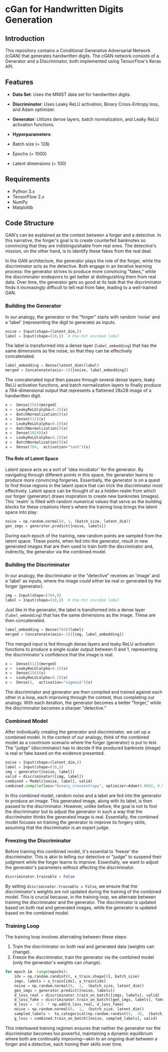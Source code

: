 # cGan for Handwritten Digits Generation

## Introduction

This repository contains a Conditional Generative Adversarial Network (cGAN) that generates handwritten digits. The cGAN network consists of a Generator and a Discriminator, both implemented using TensorFlow's Keras API.

## Features

- **Data Set**: Uses the MNIST data set for handwritten digits.

- **Discriminator**: Uses Leaky ReLU activation, Binary Cross-Entropy loss, and Adam optimizer.

- **Generator**: Utilizes dense layers, batch normalization, and Leaky ReLU activation functions.

- **Hyperparameters**:

- Batch size \(= 128\)

- Epochs \(= 1000\)

- Latent dimensions \(= 100\)

## Requirements

- Python 3.x
- TensorFlow 2.x
- NumPy
- Matplotlib

## Code Structure

GAN's can be explained as the contest between a forger and a detective. In this narrative, the forger's goal is to create counterfeit banknotes so convincing that they are indistinguishable from real ones. The detective's mission, on the other hand, is to identify these fakes from the real deal.

In the GAN architecture, the generator plays the role of the forger, while the discriminator acts as the detective. Both engage in an iterative learning process: the generator strives to produce more convincing "fakes," while the discriminator endeavors to get better at distinguishing them from real data. Over time, the generator gets so good at its task that the discriminator finds it increasingly difficult to tell real from fake, leading to a well-trained GAN.

### Building the Generator

In our analogy, the generator or the "forger" starts with random 'noise' and a 'label' (representing the digit to generate) as inputs.

```python
noise = Input(shape=(latent_dim,))
label = Input(shape=(10,))  # One-hot encoded label
```

The label is transformed into a dense layer (`label_embedding`) that has the same dimensions as the noise, so that they can be effectively concatenated.

```python
label_embedding = Dense(latent_dim)(label)
merged = Concatenate(axis=-1)([noise, label_embedding])
```

The concatenated input then passes through several dense layers, leaky ReLU activation functions, and batch normalization layers to finally produce a 784-dimensional output that represents a flattened 28x28 image of a handwritten digit.

```python
x =  Dense(256)(merged)
x =  LeakyReLU(alpha=0.2)(x)
x =  BatchNormalization()(x)
x =  Dense(512)(x)
x =  LeakyReLU(alpha=0.2)(x)
x =  BatchNormalization()(x)
x =  Dense(1024)(x)
x =  LeakyReLU(alpha=0.2)(x)
x =  BatchNormalization()(x)
x =  Dense(784,  activation="tanh")(x)
```

#### The Role of Latent Space

Latent space acts as a sort of 'idea incubator' for the generator. By navigating through different points in this space, the generator learns to produce more convincing forgeries. Essentially, the generator is on a quest to find those regions in the latent space that can trick the discriminator most effectively.
Latent space can be thought of as a hidden realm from which our forger (generator) draws inspiration to create new banknotes (images). This 'realm' is filled with random numerical values that serve as the building blocks for these creations
Here's where the training loop brings the latent space into play:

```python
noise = np.random.normal(0, 1, (batch_size, latent_dim))
gen_imgs = generator.predict([noise, labels])
```

During each epoch of the training, new random points are sampled from the latent space. These points, when fed into the generator, result in new generated images that are then used to train both the discriminator and, indirectly, the generator via the combined model.

### Building the Discriminator

In our analogy, the discriminator or the "detective" receives an 'image' and a 'label' as inputs, where the image could either be real or generated by the forger (generator).

```python
img = Input(shape=(784,))
label = Input(shape=(10,))  # One-hot encoded label
```

Just like in the generator, the label is transformed into a dense layer (`label_embedding`) that has the same dimensions as the image. These are then concatenated.

```python
label_embedding = Dense(784)(label)
merged = Concatenate(axis=-1)([img, label_embedding])
```

This merged input is fed through dense layers and leaky ReLU activation functions to produce a single scalar output between 0 and 1, representing the discriminator's confidence that the image is real.

```python
x =  Dense(512)(merged)
x =  LeakyReLU(alpha=0.2)(x)
x =  Dense(256)(x)
x =  LeakyReLU(alpha=0.2)(x)
x =  Dense(1,  activation="sigmoid")(x)
```

The discriminator and generator are then compiled and trained against each other in a loop, each improving through the contest, thus completing our analogy. With each iteration, the generator becomes a better "forger," while the discriminator becomes a sharper "detective."

### Combined Model

After individually creating the generator and discriminator, we set up a combined model. In the context of our analogy, think of the combined model as a courtroom scenario where the forger (generator) is put to test. The "judge" (discriminator) has to decide if the produced banknote (image) is real or fake based on the evidence presented.

```python
noise = Input(shape=(latent_dim,))
label = Input(shape=(10,))
img = generator([noise, label])
valid = discriminator([img, label])
combined = Model([noise, label], valid)
combined.compile(loss="binary_crossentropy", optimizer=Adam(0.0002, 0.5))
```

In this combined model, random noise and a label are fed into the generator to produce an image. This generated image, along with its label, is then passed to the discriminator. However, unlike before, the goal is not to fool the discriminator but to adjust the generator in such a way that the discriminator thinks the generated image is real. Essentially, the combined model focuses on training the generator to improve its forgery skills, assuming that the discriminator is an expert judge.

### Freezing the Discriminator

Before training this combined model, it's essential to 'freeze' the discriminator. This is akin to telling our detective or "judge" to suspend their judgment while the forger learns to improve. Essentially, we want to adjust the generator's parameters without affecting the discriminator.

```python
discriminator.trainable = False
```

By setting `discriminator.trainable = False`, we ensure that the discriminator's weights are not updated during the training of the combined model. This is crucial because, in the training loop, we alternate between training the discriminator and the generator. The discriminator is updated based on both real and generated images, while the generator is updated based on the combined model.

### Training Loop

The training loop involves alternating between these steps:

1.  Train the discriminator on both real and generated data (weights can change).
2.  Freeze the discriminator, train the generator via the combined model (only the generator's weights can change).

```python
for epoch in  range(epochs):
	idx = np.random.randint(0, x_train.shape[0], batch_size)
	imgs, labels = x_train[idx], y_train[idx]
	noise = np.random.normal(0,  1,  (batch_size, latent_dim))
	gen_imgs = generator.predict([noise, labels])
	d_loss_real = discriminator.train_on_batch([imgs, labels], valid)
	d_loss_fake = discriminator.train_on_batch([gen_imgs, labels], fake)
	d_loss =  0.5  * np.add(d_loss_real, d_loss_fake)
	noise = np.random.normal(0,  1,  (batch_size, latent_dim))
	sampled_labels =  to_categorical(np.random.randint(0,  10,  (batch_size,  1)),  num_classes=10)
	g_loss = combined.train_on_batch([noise, sampled_labels], valid)
```

This interleaved training regimen ensures that neither the generator nor the discriminator becomes too powerful, maintaining a dynamic equilibrium where both are continually improving—akin to an ongoing duel between a forger and a detective, each honing their skills over time.
